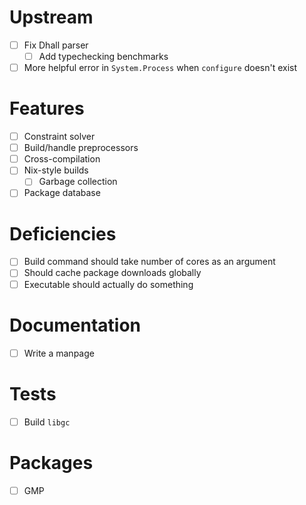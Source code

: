 # Upstream
- [ ] Fix Dhall parser
  - [ ] Add typechecking benchmarks
- [ ] More helpful error in `System.Process` when `configure` doesn't exist
# Features
- [ ] Constraint solver
- [ ] Build/handle preprocessors
- [ ] Cross-compilation
- [ ] Nix-style builds
  - [ ] Garbage collection
- [ ] Package database
# Deficiencies
- [ ] Build command should take number of cores as an argument
- [ ] Should cache package downloads globally
- [ ] Executable should actually do something
# Documentation
- [ ] Write a manpage
# Tests
- [ ] Build `libgc`
# Packages
- [ ] GMP
